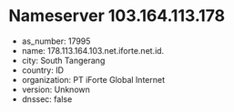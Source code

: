 # Nameserver 103.164.113.178

* as_number: 17995
* name: 178.113.164.103.net.iforte.net.id.
* city: South Tangerang
* country: ID
* organization: PT iForte Global Internet
* version: Unknown
* dnssec: false
